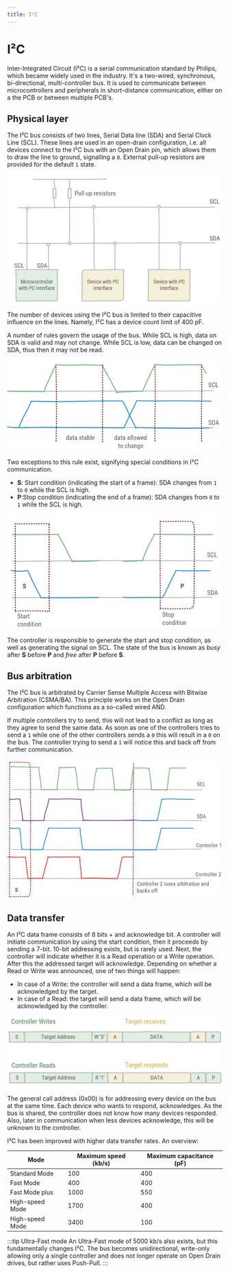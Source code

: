 ```yaml
---
title: I²C
---
```


# I²C

Inter-Integrated Circuit (I²C) is a serial communication standard by Philips, which became widely used in the industry. It's a two-wired, synchronous, bi-directional, multi-controller bus. It is used to communicate between microcontrollers and peripherals in short-distance communication, either on a the PCB or between multiple PCB's.

## Physical layer

The I²C bus consists of two lines, Serial Data line (SDA) and Serial Clock Line (SCL). These lines are used in an open-drain configuration, i.e. all devices connect to the I²C bus with an Open Drain pin, which allows them to draw the line to ground, signalling a `0`. External pull-up resistors are provided for the default `1` state.

![Example I²C bus with 3 devices](./assets/i2c-devices.png)

The number of devices using the I²C bus is limited to their capacitive influence on the lines. Namely, I²C has a device count limit of 400 pF. 

A number of rules govern the usage of the bus. While SCL is high, data on SDA is valid and may not change. While SCL is low, data can be changed on SDA, thus then it may not be read.

![Data line](./assets/i2c-data.png)

Two exceptions to this rule exist, signifying special conditions in I²C communication.

* **S**: Start condition (indicating the start of a frame): SDA changes from `1` to `0` while the SCL is high.
* **P**:Stop condition (indicating the end of a frame): SDA changes from `0` to `1` while the SCL is high.

![Start and stop condition](./assets/start-stop.png)

The controller is responsible to generate the start and stop condition, as well as generating the signal on SCL. The state of the bus is known as *busy* after **S** before **P** and *free* after **P** before **S**.

## Bus arbitration

The I²C bus is arbitrated by Carrier Sense Multiple Access with Bitwise Arbitration (CSMA/BA). This principle works on the Open Drain configuration which functions as a so-called wired AND.

If multiple controllers try to send, this will not lead to a conflict as long as they agree to send the same data. As soon as one of the controllers tries to send a `1` while one of the other controllers sends a `0` this will result in a `0` on the bus. The controller trying to send a `1` will notice this and back off from further communication.

![CSMA/BA](./assets/csma-ba.png)

## Data transfer

An I²C data frame consists of 8 bits + and acknowledge bit. A controller will initiate communication by using the start condition, then it proceeds by sending a 7-bit. 10-bit addressing exists, but is rarely used. Next, the controller will indicate whether it is a Read operation or a Write operation. After this the addressed target will acknowledge. Depending on whether a Read or Write was announced, one of two things will happen:

* In case of a Write: the controller will send a data frame, which will be acknowledged by the target.
* In case of a Read: the target will send a data frame, which will be acknowledged by the controller.

![Transfer](./assets/transfer.png)

The general call address (0x00) is for addressing every device on the bus at the same time. Each device who wants to respond, acknowledges. As the bus is shared, the controller does not know how many devices responded. Also, later in communication when less devices acknowledge, this will be unknown to the controller.

I²C has been improved with higher data transfer rates. An overview:

| Mode | Maximum speed (kb/s) | Maximum capacitance (pF) |
| --- | --- | --- |
| Standard Mode | 100  | 400 |
| Fast Mode | 400 | 400 |
| Fast Mode plus | 1000 | 550 |
| High-speed Mode | 1700 | 400 |
| High-speed Mode | 3400 | 100 |

:::tip Ultra-Fast mode
An Ultra-Fast mode of 5000 kb/s also exists, but this fundamentally changes I²C. The bus becomes unidirectional, write-only allowing only a single controller and does not longer operate on Open Drain drives, but rather uses Push-Pull.
:::